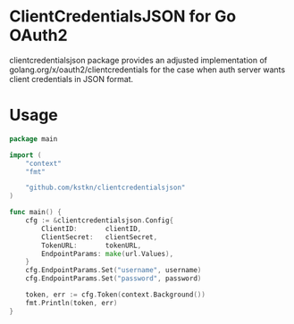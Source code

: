 # ClientCredentialsJSON for Go OAuth2

clientcredentialsjson package provides an adjusted implementation of golang.org/x/oauth2/clientcredentials
for the case when auth server wants client credentials in JSON format.

# Usage

```go
package main

import (
    "context"
	"fmt"

    "github.com/kstkn/clientcredentialsjson"
)

func main() {
	cfg := &clientcredentialsjson.Config{
		ClientID:       clientID,
		ClientSecret:   clientSecret,
		TokenURL:       tokenURL,
		EndpointParams: make(url.Values),
	}
	cfg.EndpointParams.Set("username", username)
	cfg.EndpointParams.Set("password", password)

	token, err := cfg.Token(context.Background())
	fmt.Println(token, err)
}
```
